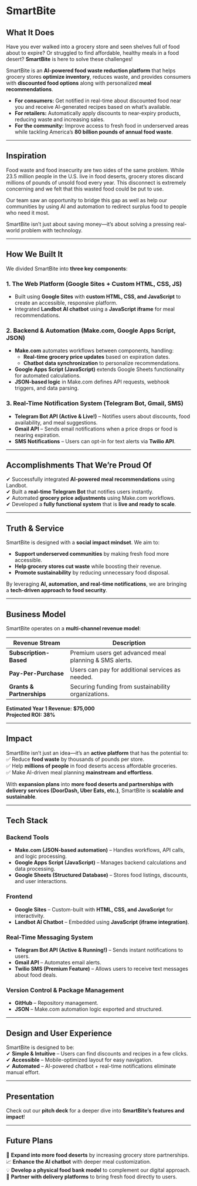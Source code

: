 # SmartBite

## **What It Does**
Have you ever walked into a grocery store and seen shelves full of food about to expire? Or struggled to find affordable, healthy meals in a food desert? **SmartBite** is here to solve these challenges!  

SmartBite is an **AI-powered food waste reduction platform** that helps grocery stores **optimize inventory**, reduces waste, and provides consumers with **discounted food options** along with personalized **meal recommendations**.  

- **For consumers:** Get notified in real-time about discounted food near you and receive AI-generated recipes based on what’s available.  
- **For retailers:** Automatically apply discounts to near-expiry products, reducing waste and increasing sales.  
- **For the community:** Improve access to fresh food in underserved areas while tackling America’s **80 billion pounds of annual food waste**.  

---

## **Inspiration**
Food waste and food insecurity are two sides of the same problem. While 23.5 million people in the U.S. live in food deserts, grocery stores discard millions of pounds of unsold food every year. This disconnect is extremely concerning and we felt that this wasted food could be put to use.

Our team saw an opportunity to bridge this gap as well as help our communities by using AI and automation to redirect surplus food to people who need it most.  

SmartBite isn’t just about saving money—it’s about solving a pressing real-world problem with technology.  

---

## **How We Built It**
We divided SmartBite into **three key components**:  

### **1. The Web Platform (Google Sites + Custom HTML, CSS, JS)**
- Built using **Google Sites** with **custom HTML, CSS, and JavaScript** to create an accessible, responsive platform.  
- Integrated **Landbot AI chatbot** using a **JavaScript iframe** for meal recommendations.  

### **2. Backend & Automation (Make.com, Google Apps Script, JSON)**
- **Make.com** automates workflows between components, handling:  
  - **Real-time grocery price updates** based on expiration dates.  
  - **Chatbot data synchronization** to personalize recommendations.  
- **Google Apps Script (JavaScript)** extends Google Sheets functionality for automated calculations.  
- **JSON-based logic** in Make.com defines API requests, webhook triggers, and data parsing.  

### **3. Real-Time Notification System (Telegram Bot, Gmail, SMS)**
- **Telegram Bot API (Active & Live!)** – Notifies users about discounts, food availability, and meal suggestions.  
- **Gmail API** – Sends email notifications when a price drops or food is nearing expiration.  
- **SMS Notifications** – Users can opt-in for text alerts via **Twilio API**.  

---

## **Accomplishments That We’re Proud Of**
✔ Successfully integrated **AI-powered meal recommendations** using Landbot.  
✔ Built a **real-time Telegram Bot** that notifies users instantly.  
✔ Automated **grocery price adjustments** using Make.com workflows.  
✔ Developed a **fully functional system** that is **live and ready to scale**.  

---

## **Truth & Service**
SmartBite is designed with a **social impact mindset**. We aim to:  
- **Support underserved communities** by making fresh food more accessible.  
- **Help grocery stores cut waste** while boosting their revenue.  
- **Promote sustainability** by reducing unnecessary food disposal.  

By leveraging **AI, automation, and real-time notifications**, we are bringing a **tech-driven approach to food security**.  

---

## **Business Model**
SmartBite operates on a **multi-channel revenue model**:  

| Revenue Stream      | Description |
|--------------------|------------|
| **Subscription-Based** | Premium users get advanced meal planning & SMS alerts. |
| **Pay-Per-Purchase** | Users can pay for additional services as needed. |
| **Grants & Partnerships** | Securing funding from sustainability organizations. |

**Estimated Year 1 Revenue:** **$75,000**  
**Projected ROI:** **38%**  

---

## **Impact**
SmartBite isn’t just an idea—it’s an **active platform** that has the potential to:  
✅ Reduce **food waste** by thousands of pounds per store.  
✅ Help **millions of people** in food deserts access affordable groceries.  
✅ Make AI-driven meal planning **mainstream and effortless**.  

With **expansion plans** into **more food deserts and partnerships with delivery services (DoorDash, Uber Eats, etc.)**, SmartBite is **scalable and sustainable**.  

---

## **Tech Stack**
### **Backend Tools**
- **Make.com (JSON-based automation)** – Handles workflows, API calls, and logic processing.  
- **Google Apps Script (JavaScript)** – Manages backend calculations and data processing.  
- **Google Sheets (Structured Database)** – Stores food listings, discounts, and user interactions.  

### **Frontend**
- **Google Sites** – Custom-built with **HTML, CSS, and JavaScript** for interactivity.  
- **Landbot AI Chatbot** – Embedded using **JavaScript (iframe integration)**.  

### **Real-Time Messaging System**
- **Telegram Bot API (Active & Running!)** – Sends instant notifications to users.  
- **Gmail API** – Automates email alerts.  
- **Twilio SMS (Premium Feature)** – Allows users to receive text messages about food deals.  

### **Version Control & Package Management**
- **GitHub** – Repository management.  
- **JSON** – Make.com automation logic exported and structured.  

---

## **Design and User Experience**
SmartBite is designed to be:  
✔ **Simple & Intuitive** – Users can find discounts and recipes in a few clicks.  
✔ **Accessible** – Mobile-optimized layout for easy navigation.  
✔ **Automated** – AI-powered chatbot + real-time notifications eliminate manual effort.  

---

## **Presentation**
Check out our **pitch deck** for a deeper dive into **SmartBite’s features and impact**!   

---

## **Future Plans**
🚀 **Expand into more food deserts** by increasing grocery store partnerships.  
📈 **Enhance the AI chatbot** with deeper meal customization.  
💡 **Develop a physical food bank model** to complement our digital approach.  
🔗 **Partner with delivery platforms** to bring fresh food directly to users.  
